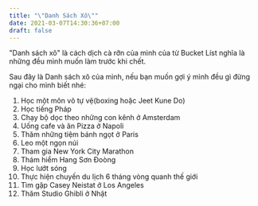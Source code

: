 ```yaml
---
title: "\"Danh Sách Xô\""
date: 2021-03-07T14:30:36+07:00
draft: false
---
```


"Danh sách xô" là cách dịch cà rỡn của mình của từ Bucket Líst nghĩa là những đều mình muốn làm trước khi chết.

Sau đây là Danh sách xô của mình, nếu bạn muốn gợi ý mình đều gì đừng ngại cho mình biết nhé:

1. Học một môn võ tự vệ(boxing hoặc Jeet Kune Do)
2. Học tiếng Pháp
3. Chạy bộ dọc theo những con kênh ở Amsterdam
4. Uống cafe và ăn Pizza ở Napoli
5. Thăm những tiệm bánh ngọt ở Paris
6. Leo một ngọn núi
7. Tham gia New York City Marathon
8. Thám hiểm Hang Sơn Đoòng
9. Học lướt sóng
10. Thực hiện chuyến du lịch 6 tháng vòng quanh thế giới
11. Tìm gặp Casey Neistat ở Los Angeles
12. Thăm Studio Ghibli ở Nhật